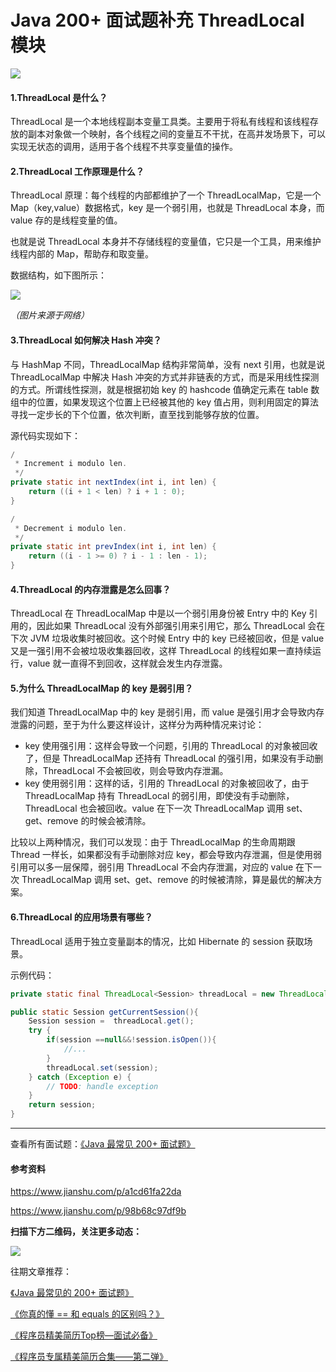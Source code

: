 # Java 200+ 面试题补充 ThreadLocal 模块

![](http://icdn.apigo.cn/blog/threadlocal-02.png)

#### 1.ThreadLocal 是什么？

ThreadLocal 是一个本地线程副本变量工具类。主要用于将私有线程和该线程存放的副本对象做一个映射，各个线程之间的变量互不干扰，在高并发场景下，可以实现无状态的调用，适用于各个线程不共享变量值的操作。

#### 2.ThreadLocal 工作原理是什么？

ThreadLocal 原理：每个线程的内部都维护了一个 ThreadLocalMap，它是一个 Map（key,value）数据格式，key 是一个弱引用，也就是 ThreadLocal 本身，而 value 存的是线程变量的值。

也就是说 ThreadLocal 本身并不存储线程的变量值，它只是一个工具，用来维护线程内部的 Map，帮助存和取变量。

数据结构，如下图所示：

![](http://icdn.apigo.cn/blog/threadlocal-01.png)

*（图片来源于网络）*

#### 3.ThreadLocal 如何解决 Hash 冲突？

与 HashMap 不同，ThreadLocalMap 结构非常简单，没有 next 引用，也就是说 ThreadLocalMap 中解决 Hash 冲突的方式并非链表的方式，而是采用线性探测的方式。所谓线性探测，就是根据初始 key 的 hashcode 值确定元素在 table 数组中的位置，如果发现这个位置上已经被其他的 key 值占用，则利用固定的算法寻找一定步长的下个位置，依次判断，直至找到能够存放的位置。

源代码实现如下：

```java
/
 * Increment i modulo len.
 */
private static int nextIndex(int i, int len) {
    return ((i + 1 < len) ? i + 1 : 0);
}

/
 * Decrement i modulo len.
 */
private static int prevIndex(int i, int len) {
    return ((i - 1 >= 0) ? i - 1 : len - 1);
}
```

#### 4.ThreadLocal 的内存泄露是怎么回事？

ThreadLocal 在 ThreadLocalMap 中是以一个弱引用身份被 Entry 中的 Key 引用的，因此如果 ThreadLocal 没有外部强引用来引用它，那么 ThreadLocal 会在下次 JVM 垃圾收集时被回收。这个时候 Entry 中的 key 已经被回收，但是 value 又是一强引用不会被垃圾收集器回收，这样 ThreadLocal 的线程如果一直持续运行，value 就一直得不到回收，这样就会发生内存泄露。

#### 5.为什么 ThreadLocalMap 的 key 是弱引用？

我们知道 ThreadLocalMap 中的 key 是弱引用，而 value 是强引用才会导致内存泄露的问题，至于为什么要这样设计，这样分为两种情况来讨论：

- key 使用强引用：这样会导致一个问题，引用的 ThreadLocal 的对象被回收了，但是 ThreadLocalMap 还持有 ThreadLocal 的强引用，如果没有手动删除，ThreadLocal 不会被回收，则会导致内存泄漏。
- key 使用弱引用：这样的话，引用的 ThreadLocal 的对象被回收了，由于 ThreadLocalMap 持有 ThreadLocal 的弱引用，即使没有手动删除，ThreadLocal 也会被回收。value 在下一次 ThreadLocalMap 调用 set、get、remove 的时候会被清除。

比较以上两种情况，我们可以发现：由于 ThreadLocalMap 的生命周期跟 Thread 一样长，如果都没有手动删除对应 key，都会导致内存泄漏，但是使用弱引用可以多一层保障，弱引用 ThreadLocal 不会内存泄漏，对应的 value 在下一次 ThreadLocalMap 调用 set、get、remove 的时候被清除，算是最优的解决方案。  

#### 6.ThreadLocal 的应用场景有哪些？

ThreadLocal 适用于独立变量副本的情况，比如 Hibernate 的 session 获取场景。

示例代码：

```java
private static final ThreadLocal<Session> threadLocal = new ThreadLocal<Session>();

public static Session getCurrentSession(){
    Session session =  threadLocal.get();
    try {
        if(session ==null&&!session.isOpen()){
            //...
        }
        threadLocal.set(session);
    } catch (Exception e) {
        // TODO: handle exception
    }
    return session;
}
```

------

查看所有面试题：[《Java 最常见 200+ 面试题》](https://juejin.im/post/5c788d986fb9a049f154e479)

#### 参考资料

https://www.jianshu.com/p/a1cd61fa22da

https://www.jianshu.com/p/98b68c97df9b



**扫描下方二维码，关注更多动态：**

![](http://icdn.apigo.cn/myinfo/gognzhonghao.jpg)

往期文章推荐：

[《Java 最常见的 200+ 面试题》](https://juejin.im/post/5c788d986fb9a049f154e479)

[《你真的懂 == 和 equals 的区别吗？》](https://juejin.im/post/5c7ddcd06fb9a04a06059bea)

[《程序员精美简历Top榜—面试必备》](https://juejin.im/post/5c650ac7e51d45783211fd5f)

[《程序员专属精美简历合集——第二弹》](https://juejin.im/post/5c7f227f51882562851b72df)